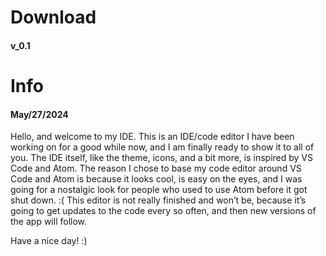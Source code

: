 # Download

#### v_0.1

# Info

#### May/27/2024
Hello, and welcome to my IDE. This is an IDE/code editor I have been working on for a good while now, and I am finally ready to show it to all of you. 
The IDE itself, like the theme, icons, and a bit more, is inspired by VS Code and Atom. The reason I chose to base my code editor around VS Code and Atom 
is because it looks cool, is easy on the eyes, and I was going for a nostalgic look for people who used to use Atom before it got shut down. :(
This editor is not really finished and won’t be, because it’s going to get updates to the code every so often, and then new versions of the app will follow.

Have a nice day! :)
